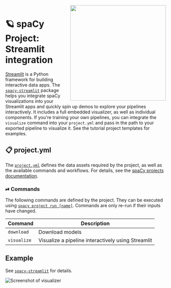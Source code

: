 <img src="https://user-images.githubusercontent.com/13643239/85388081-f2da8700-b545-11ea-9bd4-e303d3c5763c.png" width="300" height="auto" align="right" />

<!-- SPACY PROJECT: AUTO-GENERATED DOCS START (do not remove) -->

# 🪐 spaCy Project: Streamlit integration

[Streamlit](https://streamlit.io) is a Python framework for building interactive data apps. The [`spacy-streamlit`](https://github.com/explosion/spacy-streamlit) package helps you integrate spaCy visualizations into your Streamlit apps and quickly spin up demos to explore your pipelines interactively. It includes a full embedded visualizer, as well as individual components. If you're training your own pipelines, you can integrate the `visualize` command into your `project.yml` and pass in the path to your exported pipeline to visualize it. See the tutorial project templates for examples.

## 📋 project.yml

The [`project.yml`](project.yml) defines the data assets required by the
project, as well as the available commands and workflows. For details, see the
[spaCy projects documentation](https://spacy.io/usage/projects).

### ⏯ Commands

The following commands are defined by the project. They
can be executed using [`spacy project run [name]`](https://spacy.io/api/cli#project-run).
Commands are only re-run if their inputs have changed.

| Command | Description |
| --- | --- |
| `download` | Download models |
| `visualize` | Visualize a pipeline interactively using Streamlit |

<!-- SPACY PROJECT: AUTO-GENERATED DOCS END (do not remove) -->

## Example

See [`spacy-streamlit`](https://github.com/explosion/spacy-streamlit) for
details.

![Screenshot of visualizer](https://user-images.githubusercontent.com/13643239/85388081-f2da8700-b545-11ea-9bd4-e303d3c5763c.png)
